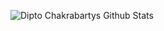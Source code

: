 ![Dipto Chakrabartys Github Stats](https://github-readme-stats.vercel.app/api?username=leandro0101&show_icons=true_color=fff&icon_color=79ff97&text_color=9f9f9f&bg_color=151515)
